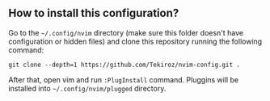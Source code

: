 ## How to install this configuration?
Go to the `~/.config/nvim` directory (make sure this folder doesn't have configuration or hidden files) and clone this repository running the following command:
```
git clone --depth=1 https://github.com/Tekiroz/nvim-config.git .
```
After that, open vim and run `:PlugInstall` command. Pluggins will be installed into `~/.config/nvim/plugged` directory.
